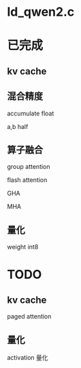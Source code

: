 # ld_qwen2.c

# 已完成
## kv cache
## 混合精度 

accumulate float

a,b half

## 算子融合

group attention

flash attention

GHA

MHA

## 量化

weight int8

# TODO
## kv cache

paged attention

## 量化

activation 量化

